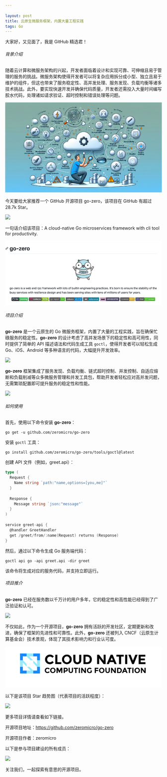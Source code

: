 ```yaml
---

layout: post
title: 云原生微服务框架，内置大量工程实践
tags: Go
---
```


大家好，又见面了，我是 GitHub 精选君！

###### 背景介绍

随着云计算和微服务架构的兴起，开发者面临着设计和实现可靠、可伸缩且易于管理的服务的挑战。微服务架构使得开发者可以将复杂应用拆分成小型、独立且易于维护的组件，但这也带来了服务稳定性、高并发处理、服务发现、负载均衡等诸多技术挑战。此外，要实现快速开发并确保代码质量，开发者还需投入大量时间编写胶水代码，处理诸如请求验证、超时控制和错误处理等问题。

![](https://raw.githubusercontent.com/ZhuPeng/pic/master/mac/compress_tmp-bdd1e141bd70f22a5314b1bbf7893245.png)

今天要给大家推荐一个 GitHub 开源项目 go-zero，该项目在 GitHub 有超过 28.7k Star。

![](https://stats.deeptrain.net/repo/zeromicro/go-zero/?theme=light)

一句话介绍该项目：A cloud-native Go microservices framework with cli tool for productivity.

![](https://raw.githubusercontent.com/ZhuPeng/pic/master/images/compress_image-20241008230626056.png)


###### 项目介绍

**go-zero** 是一个云原生的 Go 微服务框架，内置了大量的工程实践，旨在确保忙碌服务的稳定性。**go-zero** 的设计考虑了高并发场景下的稳定性和高可用性，同时提供了简单的 API 描述语法和代码生成工具 `goctl`，使得开发者可以轻松生成 Go、iOS、Android 等多种语言的代码，大幅提升开发效率。

![](https://raw.githubusercontent.com/zeromicro/zero-doc/main/doc/images/architecture-en.png)

**go-zero** 框架集成了服务发现、负载均衡、链式超时控制、并发控制、自适应熔断和负载削减等众多微服务管理和并发工具包，帮助开发者轻松应对高并发问题，无需繁琐配置即可提升服务的稳定性和性能。

![](https://raw.githubusercontent.com/zeromicro/zero-doc/main/doc/images/resilience-en.png)

###### 如何使用

首先，使用以下命令安装 **go-zero**：

```shell
go get -u github.com/zeromicro/go-zero
```

安装 `goctl` 工具：

```shell
go install github.com/zeromicro/go-zero/tools/goctl@latest
```

创建 API 文件（例如，greet.api）：

```go
type (
  Request {
    Name string `path:"name,options=[you,me]"`
  }

  Response {
    Message string `json:"message"`
  }
)

service greet-api {
  @handler GreetHandler
  get /greet/from/:name(Request) returns (Response)
}
```

然后，通过以下命令生成 Go 服务端代码：

```shell
goctl api go -api greet.api -dir greet
```

该命令将生成对应的服务代码，并支持立即运行。

###### 项目推介

**go-zero** 已经在服务数以千万计的用户多年，它的稳定性和高性能已经得到了广泛验证和认可。

![](https://raw.githubusercontent.com/zeromicro/zero-doc/main/doc/images/benchmark.png)

不仅如此，作为一个开源项目，**go-zero** 拥有活跃的开发社区，定期更新和改进，确保了框架的先进性和可靠性。此外，**go-zero** 还被列入 CNCF（云原生计算基金会）技术景观，体现了其技术影响力和行业认可度。

![](https://raw.githubusercontent.com/ZhuPeng/pic/master/images/compress_image-20241008230911590.png)

以下是该项目 Star 趋势图（代表项目的活跃程度）：

![](https://api.star-history.com/svg?repos=zeromicro/go-zero&type=Timeline)

更多项目详情请查看如下链接。

开源项目地址：https://github.com/zeromicro/go-zero 

开源项目作者：zeromicro

以下是参与项目建设的所有成员：

![](https://contrib.rocks/image?repo=zeromicro/go-zero)

关注我们，一起探索有意思的开源项目。

